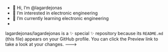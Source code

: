 - 👋 Hi, I’m @lagardejonas
- 👀 I’m interested in electronic engineering  
- 🌱 I’m currently learning electronic engineering
- 

lagardejonas/lagardejonas is a ✨ special ✨ repository because its `README.md` (this file) appears on your GitHub profile.
You can click the Preview link to take a look at your changes.
--->
